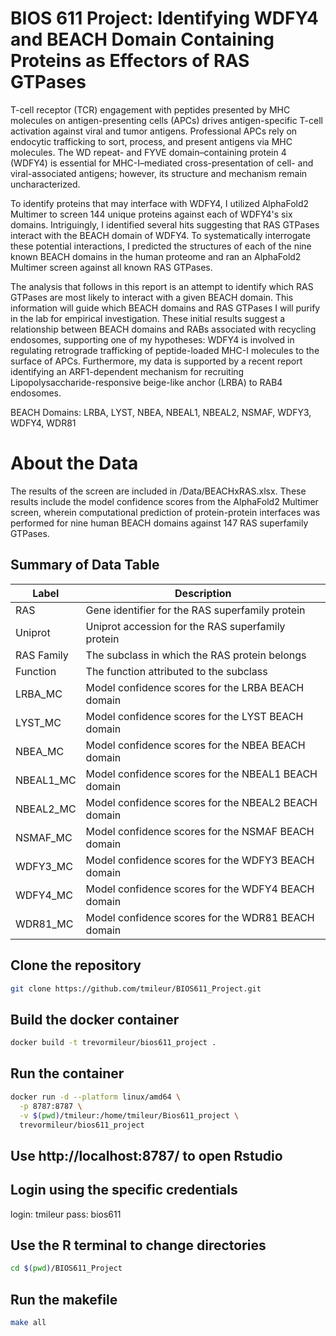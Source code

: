 # BIOS 611 Project: Identifying WDFY4 and BEACH Domain Containing Proteins as Effectors of RAS GTPases
T-cell receptor (TCR) engagement with peptides presented by MHC molecules on antigen-presenting cells (APCs) drives antigen-specific T-cell activation against viral and tumor antigens. Professional APCs rely on endocytic trafficking to sort, process, and present antigens via MHC molecules. The WD repeat- and FYVE domain–containing protein 4 (WDFY4) is essential for MHC-I–mediated cross-presentation of cell- and viral-associated antigens; however, its structure and mechanism remain uncharacterized.

To identify proteins that may interface with WDFY4, I utilized AlphaFold2 Multimer to screen 144 unique proteins against each of WDFY4's six domains. Intriguingly, I identified several hits suggesting that RAS GTPases interact with the BEACH domain of WDFY4. To systematically interrogate these potential interactions, I predicted the structures of each of the nine known BEACH domains in the human proteome and ran an AlphaFold2 Multimer screen against all known RAS GTPases.

The analysis that follows in this report is an attempt to identify which RAS GTPases are most likely to interact with a given BEACH domain. This information will guide which BEACH domains and RAS GTPases I will purify in the lab for empirical investigation. These initial results suggest a relationship between BEACH domains and RABs associated with recycling endosomes, supporting one of my hypotheses: WDFY4 is involved in regulating retrograde trafficking of peptide-loaded MHC-I molecules to the surface of APCs. Furthermore, my data is supported by a recent report identifying an ARF1-dependent mechanism for recruiting Lipopolysaccharide-responsive beige-like anchor (LRBA) to RAB4 endosomes.

BEACH Domains: LRBA, LYST, NBEA, NBEAL1, NBEAL2, NSMAF, WDFY3, WDFY4, WDR81 

# About the Data
The results of the screen are included in /Data/BEACHxRAS.xlsx. These results include the model confidence scores from the AlphaFold2 Multimer screen, wherein computational prediction of protein-protein interfaces was performed for nine human BEACH domains against 147 RAS superfamily GTPases.


## Summary of Data Table
| Label             | Description                                        |
|----------------------|----------------------------------------------------|
| RAS                  | Gene identifier for the RAS superfamily protein |
| Uniprot              | Uniprot accession for the RAS superfamily protein |
| RAS Family           | The subclass in which the RAS protein belongs |
| Function             | The function attributed to the subclass |
| LRBA_MC              | Model confidence scores for the LRBA BEACH domain |
| LYST_MC              | Model confidence scores for the LYST BEACH domain |
| NBEA_MC              | Model confidence scores for the NBEA BEACH domain |
| NBEAL1_MC            | Model confidence scores for the NBEAL1 BEACH domain |
| NBEAL2_MC            | Model confidence scores for the NBEAL2 BEACH domain |
| NSMAF_MC             | Model confidence scores for the NSMAF BEACH domain |
| WDFY3_MC             | Model confidence scores for the WDFY3 BEACH domain |
| WDFY4_MC             | Model confidence scores for the WDFY4 BEACH domain |
| WDR81_MC             | Model confidence scores for the WDR81 BEACH domain |



## Clone the repository
```bash
git clone https://github.com/tmileur/BIOS611_Project.git
```


## Build the docker container
```bash
docker build -t trevormileur/bios611_project .
```

## Run the container
```bash
docker run -d --platform linux/amd64 \
  -p 8787:8787 \
  -v $(pwd)/tmileur:/home/tmileur/Bios611_project \
  trevormileur/bios611_project
```

## Use http://localhost:8787/ to open Rstudio


## Login using the specific credentials
login: tmileur
pass: bios611

## Use the R terminal to change directories
```bash
cd $(pwd)/BIOS611_Project
```

## Run the makefile
```bash
make all
```
